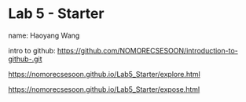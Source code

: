 # Lab 5 - Starter

name: Haoyang Wang

intro to github: https://github.com/NOMORECSESOON/introduction-to-github-.git

https://nomorecsesoon.github.io/Lab5_Starter/explore.html

https://nomorecsesoon.github.io/Lab5_Starter/expose.html
